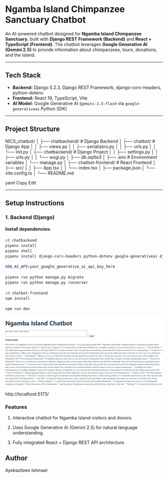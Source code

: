 # Ngamba Island Chimpanzee Sanctuary Chatbot

An AI-powered chatbot designed for **Ngamba Island Chimpanzee Sanctuary**, built with **Django REST Framework (Backend)** and **React + TypeScript (Frontend)**. The chatbot leverages **Google Generative AI (Gemini 2.5)** to provide information about chimpanzees, tours, donations, and the island.

---

## Tech Stack

- **Backend:** Django 5.2.3, Django REST Framework, django-cors-headers, python-dotenv
- **Frontend:** React 19, TypeScript, Vite
- **AI Model:** Google Generative AI (`gemini-2.5-flash` via `google-generativeai` Python SDK)

---

## Project Structure

NICS_chatbot/
│
├── chatbackend/ # Django Backend
│ ├── chatbot/ # Django App
│ │ ├── views.py
│ │ ├── serializers.py
│ │ ├── urls.py
│ │ └── init.py
│ ├── chatbackend/ # Django Project
│ │ ├── settings.py
│ │ ├── urls.py
│ │ └── wsgi.py
│ ├── db.sqlite3
│ ├── .env # Environment variables
│ └── manage.py
│
├── chatbot-frontend/ # React Frontend
│ ├── src/
│ │ ├── App.tsx
│ │ └── index.tsx
│ ├── package.json
│ └── vite.config.ts
│
└── README.md

yaml
Copy
Edit


---

## Setup Instructions

### 1. Backend (Django)

#### Install dependencies:

```bash
cd chatbackend
pipenv install
pipenv shell
pipenv install django-cors-headers python-dotenv google-generativeai djangorestframework

GEN_AI_API=your_google_generative_ai_api_key_here

pipenv run python manage.py migrate
pipenv run python manage.py runserver

cd chatbot-frontend
npm install

npm run dev

```

![image](images\chatbot.PNG)

http://localhost:5173/

### Features
1. Interactive chatbot for Ngamba Island visitors and donors.

2. Uses Google Generative AI (Gemini 2.5) for natural language understanding.

3. Fully integrated React + Django REST API architecture.

## Author
Ayebazibwe Ishmael